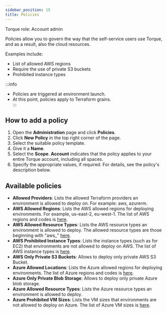 ```yaml
---
sidebar_position: 15
title: Policies
---
```


Torque role: Account admin

Policies allow you to govern the way that the self-service users use Torque, and as a result, also the cloud resources. 

Examples include:
* List of allowed AWS regions
* Require the use of private S3 buckets
* Prohibited instance types 

:::info
* Policies are triggered at environment launch.
* At this point, policies apply to Terraform grains.   
:::

## How to add a  policy

1. Open the __Administration__ page and click __Policies__.
2. Click __New Policy__ in the top right corner of the page.
3. Select the suitable policy template.
4. Give it a __Name__.
5. Select the __Scope__. __Account__ indicates that the policy applies to your entire Torque account, including all spaces.
6. Specify the appropriate values, if required. For details, see the policy's description below.

## Available policies

* __Allowed Providers__: Lists the allowed Terraform providers an environment is allowed to deploy on. For example: aws, azurerm. 
* __AWS Allowed Regions__: Lists the AWS allowed regions for deploying environments. For example, us-east-2, eu-west-1. The list of AWS regions and codes is [here](https://docs.aws.amazon.com/AWSEC2/latest/UserGuide/using-regions-availability-zones.html#concepts-available-regions).
* __AWS Allowed Resource Types__: Lists the AWS resource types an environment is allowed to deploy. The allowed resource types are those beginning with "aws_" [here](https://registry.terraform.io/providers/hashicorp/aws/latest/docs#skip_requesting_account_id).
* __AWS Prohibited Instance Types__: Lists the instance types (such as for EC2) that environments are not allowed to deploy on AWS. The list of AWS instance types is [here](https://aws.amazon.com/ec2/instance-types/).
* __AWS Only Private S3 Buckets__: Allows to deploy only private AWS S3 Bucket.
* __Azure Allowed Locations__: Lists the Azure allowed regions for deploying environments. The list of Azure regions and codes is [here](https://azureprice.net/regions).
* __Azure Only Private Blob Storage__: Allows to deploy only private Azure blob storage.
* __Azure Allowed Resource Types__: Lists the Azure resource types an environment is allowed to deploy.
* __Azure Prohibited VM Sizes__: Lists the VM sizes that environments are not allowed to deploy on Azure. The list of Azure VM sizes is [here](https://learn.microsoft.com/en-us/azure/virtual-machines/sizes).

